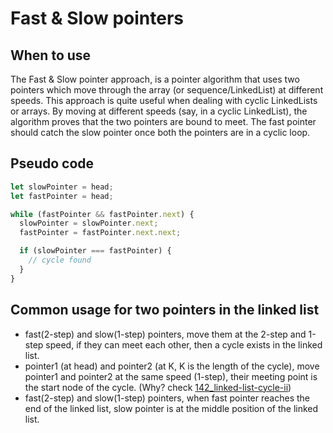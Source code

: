 # Fast & Slow pointers

## When to use

The Fast & Slow pointer approach, is a pointer algorithm that uses two pointers which move through the array (or sequence/LinkedList) at different speeds. This approach is quite useful when dealing with cyclic LinkedLists or arrays. By moving at different speeds (say, in a cyclic LinkedList), the algorithm proves that the two pointers are bound to meet. The fast pointer should catch the slow pointer once both the pointers are in a cyclic loop.

## Pseudo code

```javascript
let slowPointer = head;
let fastPointer = head;

while (fastPointer && fastPointer.next) {
  slowPointer = slowPointer.next;
  fastPointer = fastPointer.next.next;

  if (slowPointer === fastPointer) {
    // cycle found
  }
}
```

## Common usage for two pointers in the linked list

- fast(2-step) and slow(1-step) pointers, move them at the 2-step and 1-step speed, if they can meet each other, then a cycle exists in the linked list.
- pointer1 (at head) and pointer2 (at K, K is the length of the cycle), move pointer1 and pointer2 at the same speed (1-step), their meeting point is the start node of the cycle. (Why? check [142_linked-list-cycle-ii](./142_linked-list-cycle-ii.js))
- fast(2-step) and slow(1-step) pointers, when fast pointer reaches the end of the linked list, slow pointer is at the middle position of the linked list.
